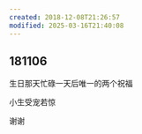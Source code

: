 ```yaml
---
created: 2018-12-08T21:26:57
modified: 2025-03-16T21:40:08
---
```


## 181106

生日那天忙碌一天后唯一的两个祝福

小生受宠若惊

谢谢
